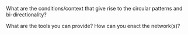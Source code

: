 
What are the conditions/context that give rise to the circular patterns and bi-directionality? 


What are the tools you can provide? How can you enact the network(s)?